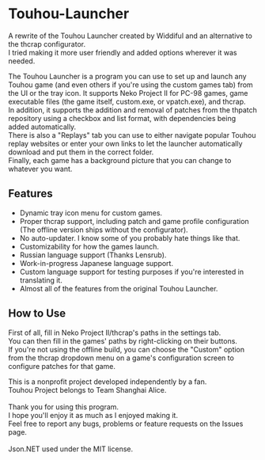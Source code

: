 # Touhou-Launcher
A rewrite of the Touhou Launcher created by Widdiful and an alternative to the thcrap configurator.\
I tried making it more user friendly and added options wherever it was needed.

The Touhou Launcher is a program you can use to set up and launch any Touhou game (and even others if you're using the custom games tab) from the UI or the tray icon. It supports Neko Project II for PC-98 games, game executable files (the game itself, custom.exe, or vpatch.exe), and thcrap.\
In addition, it supports the addition and removal of patches from the thpatch repository using a checkbox and list format, with dependencies being added automatically.\
There is also a "Replays" tab you can use to either navigate popular Touhou replay websites or enter your own links to let the launcher automatically download and put them in the correct folder.\
Finally, each game has a background picture that you can change to whatever you want.

## Features
* Dynamic tray icon menu for custom games.
* Proper thcrap support, including patch and game profile configuration (The offline version ships without the configurator).
* No auto-updater. I know some of you probably hate things like that.
* Customizability for how the games launch.
* Russian language support (Thanks Lensrub).
* Work-in-progress Japanese language support.
* Custom language support for testing purposes if you're interested in translating it.
* Almost all of the features from the original Touhou Launcher.

## How to Use
First of all, fill in Neko Project II/thcrap's paths in the settings tab.\
You can then fill in the games' paths by right-clicking on their buttons.\
If you're not using the offline build, you can choose the "Custom" option from the thcrap dropdown menu on a game's configuration screen to configure patches for that game.

This is a nonprofit project developed independently by a fan.\
Touhou Project belongs to Team Shanghai Alice.\
\
Thank you for using this program.\
I hope you'll enjoy it as much as I enjoyed making it.\
Feel free to report any bugs, problems or feature requests on the Issues page.\
\
Json.NET used under the MIT license.
